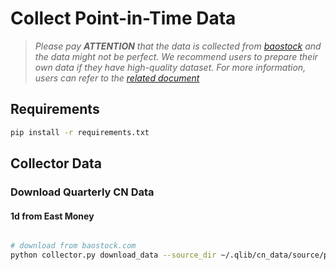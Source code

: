 # Collect Point-in-Time Data

> *Please pay **ATTENTION** that the data is collected from [baostock](http://baostock.com) and the data might not be perfect. We recommend users to prepare their own data if they have high-quality dataset. For more information, users can refer to the [related document](https://qlib.readthedocs.io/en/latest/component/data.html#converting-csv-format-into-qlib-format)*

## Requirements

```bash
pip install -r requirements.txt
```

## Collector Data


### Download Quarterly CN Data

#### 1d from East Money

```bash

# download from baostock.com
python collector.py download_data --source_dir ~/.qlib/cn_data/source/pit_quarter --start 2010-01-01 --end 2020-01-01 --interval quarterly

```
